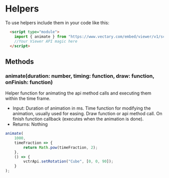 
# Helpers

To use helpers include them in your code like this:
```html
  <script type="module">
    import { animate } from "https://www.vectary.com/embed/viewer/v1/scripts/api/apiUtils.js";
    //Your Viewer API magic here
  </script>
```


## Methods

### animate(duration: number, timing: function, draw: function, onFinish: function)
Helper function for animating the api method calls and executing them within the time frame.
- Input: Duration of animation in ms. Time function for modifying the animation, usually used for easing. Draw function or api method call. On finish function callback (executes when the animation is done).
- Returns: Nothing

```javascript
animate(
    1000,
    timeFraction => { 
        return Math.pow(timeFraction, 2);
    },
    () => {
        vctrApi.setRotation("Cube", [0, 0, 90]);
    }
);
```